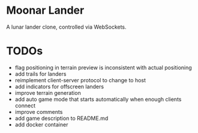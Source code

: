 # Moonar Lander

A lunar lander clone, controlled via WebSockets.

# TODOs

* flag positioning in terrain preview is inconsistent with actual positioning
* add trails for landers
* reimplement client-server protocol to change to host
* add indicators for offscreen landers
* improve terrain generation
* add auto game mode that starts automatically when enough clients connect
* improve comments
* add game description to README.md
* add docker container